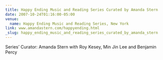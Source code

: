 ```yaml
---
title: Happy Ending Music and Reading Series Curated by Amanda Stern
date: 2007-10-24T01:16:00-05:00
venue:
  name: Happy Ending Music and Reading Series, New York
link: www.amandastern.com/happyending.html
_slug: happy_ending_music_and_reading_series_curated_by_amanda_stern
---
```


Series’ Curator: Amanda Stern
with Roy Kesey, Min Jin Lee and Benjamin Percy
